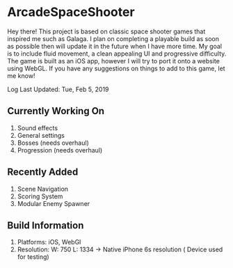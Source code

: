 # ArcadeSpaceShooter

Hey there! This project is based on classic space shooter games that inspired me such as Galaga. I plan on completing a playable build as soon as possible then will update it in the future when I have more time. My goal is to include fluid movement, a clean appealing UI and progressive difficulty. The game is built as an iOS app, however I will try to port it onto a website using WebGL. If you have any suggestions on things to add to this game, let me know! 


Log Last Updated: Tue, Feb 5, 2019


## Currently Working On
1) Sound effects
2) General settings
3) Bosses (needs overhaul)
4) Progression (needs overhaul)

## Recently Added
1) Scene Navigation
2) Scoring System
3) Modular Enemy Spawner

## Build Information
1) Platforms: iOS, WebGl
2) Resolution: W: 750 L: 1334 -> Native iPhone 6s resolution ( Device used for testing)


